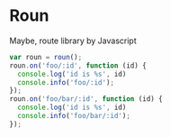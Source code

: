# Roun

Maybe, route library by Javascript

```js
var roun = roun();
roun.on('foo/:id', function (id) {
  console.log('id is %s', id)
  console.info('foo/:id');
});
roun.on('foo/bar/:id', function (id) {
  console.log('id is %s', id)
  console.info('foo/bar/:id');
});
```
